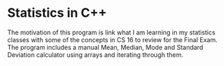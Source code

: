 # Statistics in C++ 

The motivation of this program is link what I am learning in my statistics classes with some of the concepts in CS 16 to review for the Final Exam. 
The program includes a manual Mean, Median, Mode and Standard Deviation calculator using arrays and iterating through them. 
